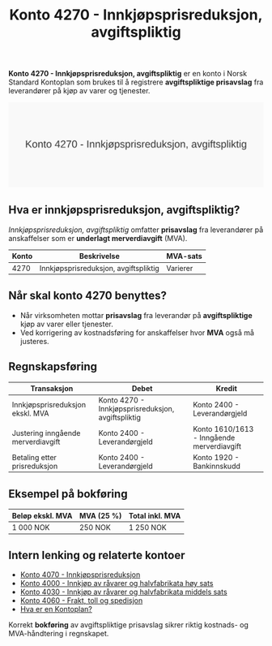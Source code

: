 ﻿---
title: "Konto 4270 - Innkjøpsprisreduksjon, avgiftspliktig"
seoTitle: "Konto 4270 | Innkjøpsprisreduksjon, avgiftspliktig"
description: "Konto 4270 brukes til å registrere avgiftspliktige prisavslag fra leverandører på kjøp av varer og tjenester, inkludert nødvendig justering av inngående MVA."
summary: "Kort forklart: Konto 4270 føres når prisavslag på avgiftspliktige innkjøp mottas og både kostnad og MVA må justeres."
---

**Konto 4270 - Innkjøpsprisreduksjon, avgiftspliktig** er en konto i Norsk Standard Kontoplan som brukes til å registrere **avgiftspliktige prisavslag** fra leverandører på kjøp av varer og tjenester.

![Illustrasjon av konto 4270 Innkjøpsprisreduksjon, avgiftspliktig](4270-innkjopsprisreduksjon-avgiftspliktig-image.svg)

## Hva er innkjøpsprisreduksjon, avgiftspliktig?

*Innkjøpsprisreduksjon, avgiftspliktig* omfatter **prisavslag** fra leverandører på anskaffelser som er **underlagt merverdiavgift** (MVA).

| Konto | Beskrivelse                           | MVA-sats |
|-------|---------------------------------------|----------|
| 4270  | Innkjøpsprisreduksjon, avgiftspliktig | Varierer |

## Når skal konto 4270 benyttes?

* Når virksomheten mottar **prisavslag** fra leverandør på **avgiftspliktige** kjøp av varer eller tjenester.
* Ved korrigering av kostnadsføring for anskaffelser hvor **MVA** også må justeres.

## Regnskapsføring

| Transaksjon                                              | Debet                                         | Kredit                       |
|----------------------------------------------------------|-----------------------------------------------|------------------------------|
| Innkjøpsprisreduksjon ekskl. MVA                         | Konto 4270 - Innkjøpsprisreduksjon, avgiftspliktig | Konto 2400 - Leverandørgjeld |
| Justering inngående merverdiavgift                       | Konto 2400 - Leverandørgjeld                  | Konto 1610/1613 - Inngående merverdiavgift |
| Betaling etter prisreduksjon                             | Konto 2400 - Leverandørgjeld                  | Konto 1920 - Bankinnskudd    |

## Eksempel på bokføring

| Beløp ekskl. MVA | MVA (25 %) | Total inkl. MVA |
|------------------|------------|-----------------|
| 1 000 NOK        | 250 NOK    | 1 250 NOK       |

## Intern lenking og relaterte kontoer

* [Konto 4070 - Innkjøpsprisreduksjon](/blogs/kontoplan/4070-innkjopsprisreduksjon "Konto 4070 - Innkjøpsprisreduksjon")
* [Konto 4000 - Innkjøp av råvarer og halvfabrikata høy sats](/blogs/kontoplan/4000-innkjop-av-raavarer-og-halvfabrikata-hoy-sats "Konto 4000 - Innkjøp av råvarer og halvfabrikata høy sats")
* [Konto 4030 - Innkjøp av råvarer og halvfabrikata middels sats](/blogs/kontoplan/4030-innkjop-av-raavarer-og-halvfabrikata-middels-sats "Konto 4030 - Innkjøp av råvarer og halvfabrikata middels sats")
* [Konto 4060 - Frakt, toll og spedisjon](/blogs/kontoplan/4060-frakt-toll-og-spedisjon "Konto 4060 - Frakt, toll og spedisjon")
* [Hva er en Kontoplan?](/blogs/regnskap/hva-er-kontoplan "Hva er en Kontoplan? Komplett Guide til Kontoplaner i Norsk Regnskap")

Korrekt **bokføring** av avgiftspliktige prisavslag sikrer riktig kostnads- og MVA-håndtering i regnskapet.






